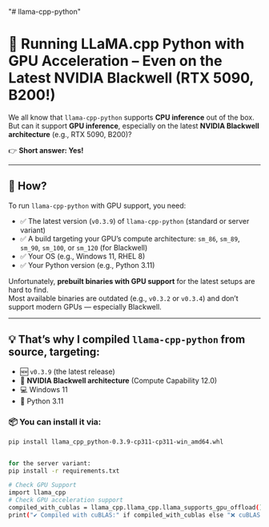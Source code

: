 "# llama-cpp-python" 

# 🚀 Running LLaMA.cpp Python with GPU Acceleration – Even on the Latest NVIDIA Blackwell (RTX 5090, B200!)

We all know that `llama-cpp-python` supports **CPU inference** out of the box.  
But can it support **GPU inference**, especially on the latest **NVIDIA Blackwell architecture** (e.g., RTX 5090, B200)?

👉 **Short answer: Yes!**

---

## 🔧 How?

To run `llama-cpp-python` with GPU support, you need:

- ✅ The latest version (`v0.3.9`) of `llama-cpp-python` (standard or server variant)
- ✅ A build targeting your GPU’s compute architecture: `sm_86`, `sm_89`, `sm_90`, `sm_100`, or `sm_120` (for Blackwell)
- ✅ Your OS (e.g., Windows 11, RHEL 8)
- ✅ Your Python version (e.g., Python 3.11)

Unfortunately, **prebuilt binaries with GPU support** for the latest setups are hard to find.  
Most available binaries are outdated (e.g., `v0.3.2` or `v0.3.4`) and don’t support modern GPUs — especially Blackwell.

---

## 💡 That’s why I compiled `llama-cpp-python` **from source**, targeting:

- 🆕 `v0.3.9` (the latest release)
- 🧠 **NVIDIA Blackwell architecture** (Compute Capability 12.0)
- 💻 Windows 11
- 🐍 Python 3.11

### 📦 You can install it via:

```bash
pip install llama_cpp_python-0.3.9-cp311-cp311-win_amd64.whl


for the server variant:
pip install -r requirements.txt

# Check GPU Support
import llama_cpp
# Check GPU acceleration support
compiled_with_cublas = llama_cpp.llama_cpp.llama_supports_gpu_offload()
print("✔️ Compiled with cuBLAS:" if compiled_with_cublas else "❌ cuBLAS not available")

